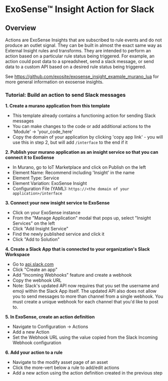 # ExoSense™ Insight Action for Slack

## Overview
Actions are ExoSense Insights that are subscribed to rule events and do not produce an outlet signal. They can be built in almost the exact same way as External Insight rules and transforms. They are intended to perform an action based on a particular rule status being triggered. For example, an action could post data to a spreadsheet, send a slack message, or send data to a custom API based on a desired rule status being triggered.

See https://github.com/exosite/exosense_insight_example_murano_lua for more general information on exosense insights.

### Tutorial: Build an action to send Slack messages
**1. Create a murano application from this template**
  - This template already contains a functioning action for sending Slack messages
  - You can make changes to the code or add additional actions to the 'Module' -> 'your_code_here'
  - Copy the domain of your application by clicking 'copy app link' - you will use this in step 2, but will add `/interface` to the end if it

**2. Publish your murano application as an insight service so that you can connect it to ExoSense**
  - In Murano, go to IoT Marketplace and click on Publish on the left
  - Element Name: Recommend including 'Insight' in the name
  - Element Type: Service
  - Element Variation: ExoSense Insight
  - Configuration File (YAML): `https://<the domain of your application>/interface`

**3. Connect your new insight service to ExoSense**
  - Click on your ExoSense instance
  - From the "Manage Application" modal that pops up, select "Insight Services" on the left
  - Click "Add Insight Service"
  - Find the newly published service and click it
  - Click "Add to Solution"

**4. Create a Slack App that is connected to your organization's Slack Workspace**
  - Go to [api.slack.com](https://api.slack.com/)
  - Click "Create an app"
  - Add “Incoming Webhooks” feature and create a webhook
  - Copy the webhook URL
  - Note: Slack's updated API now requires that you set the username and emoji within the Slack App itself. The updated API also does not allow you to send messages to more than channel from a single webhook. You must create a unique webhook for each channel that you'd like to post to.
  
**5. In ExoSense, create an action definition**
  - Navigate to Configuration -> Actions
  - Add a new Action
  - Set the Webhook URL using the value copied from the Slack Incoming Webhook configuration

**6. Add your action to a rule**
  - Navigate to the modify asset page of an asset
  - Click the more-vert below a rule to add/edit actions
  - Add a new action using the action definition created in the previous step
